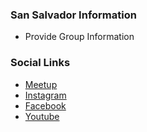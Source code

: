 ### San Salvador Information
* Provide Group Information

### Social Links
* [Meetup](#)
* [Instagram](#)
* [Facebook](#)
* [Youtube](#)

